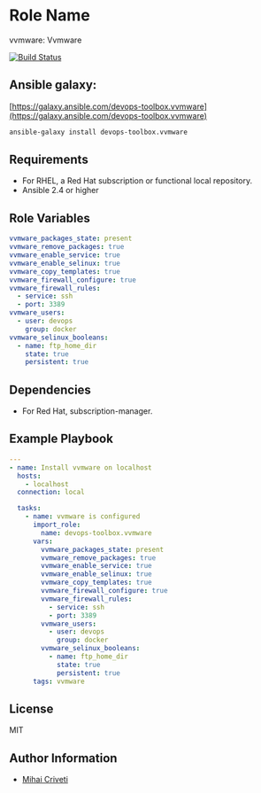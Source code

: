 Role Name
=========

vvmware: Vvmware

[![Build Status](https://travis-ci.org/cmihai-ansible/vvmware.svg?branch=master)](https://travis-ci.org/cmihai-ansible/vvmware)

Ansible galaxy:
---------------

[https://galaxy.ansible.com/devops-toolbox.vvmware](https://galaxy.ansible.com/devops-toolbox.vvmware)

```bash
ansible-galaxy install devops-toolbox.vvmware
```

Requirements
------------

- For RHEL, a Red Hat subscription or functional local repository.
- Ansible 2.4 or higher

Role Variables
--------------

```yaml
vvmware_packages_state: present
vvmware_remove_packages: true
vvmware_enable_service: true
vvmware_enable_selinux: true
vvmware_copy_templates: true
vvmware_firewall_configure: true
vvmware_firewall_rules:
  - service: ssh
  - port: 3389
vvmware_users:
  - user: devops
    group: docker
vvmware_selinux_booleans:
  - name: ftp_home_dir
    state: true
    persistent: true
```

Dependencies
------------

- For Red Hat, subscription-manager.

Example Playbook
----------------

```yaml
---
- name: Install vvmware on localhost
  hosts:
    - localhost
  connection: local

  tasks:
    - name: vvmware is configured
      import_role:
        name: devops-toolbox.vvmware
      vars:
        vvmware_packages_state: present
        vvmware_remove_packages: true
        vvmware_enable_service: true
        vvmware_enable_selinux: true
        vvmware_copy_templates: true
        vvmware_firewall_configure: true
        vvmware_firewall_rules:
          - service: ssh
          - port: 3389
        vvmware_users:
          - user: devops
            group: docker
        vvmware_selinux_booleans:
          - name: ftp_home_dir
            state: true
            persistent: true
      tags: vvmware
```

License
-------

MIT

Author Information
------------------

- [Mihai Criveti](https://www.linkedin.com/in/devops-toolbox.)
